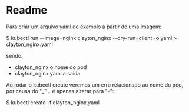 # Readme



Para criar um arquivo yaml de exemplo a partir de uma imagem:

$ kubectl run --image=nginx clayton_nginx --dry-run=client -o yaml > clayton_nginx.yaml

sendo:
- clayton_nginx o nome do pod
- clayton_nginx.yaml a saida

Ao rodar o kubectl create veremos um erro relacionado ao nome do pod, por causa do "_"... é apenas alterar para "-":

$ kubectl create -f clayton_nginx.yaml